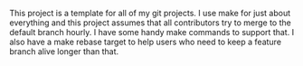 This project is a template for all of my git projects. I use make for just about everything and this project assumes that  all contributors try to merge to the default branch hourly. I have some handy make commands to support that.  I also have a make rebase target to help users who need to keep a feature branch alive longer than that. 
